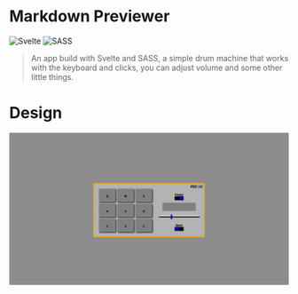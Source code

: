 # Markdown Previewer
![Svelte](https://img.shields.io/badge/svelte-%23f1413d.svg?style=for-the-badge&logo=svelte&logoColor=white)
![SASS](https://img.shields.io/badge/Sass-CC6699?style=for-the-badge&logo=sass&logoColor=white)

> An app build with Svelte and SASS, a simple drum machine that works with the keyboard and clicks, you can adjust volume and some other little things.


# Design

![Design](/design/design.png)